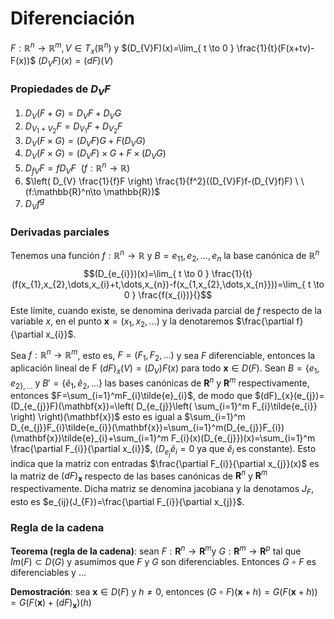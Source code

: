 # Diferenciación
$F:\mathbb{R}^n\to \mathbb{R}^m,V\in T_{x}(\mathbb{R}^n)$ y $(D_{V}F)(x)=\lim_{ t \to 0 } \frac{1}{t}(F(x+tv)-F(x))$
$(D_{V}F)(x)=(dF)(V)$

### Propiedades de $D_{V}F$
1. $D_{V}(F+G)=D_{V}F+D_{V}G$
2. $D_{V_{1}+V_{2}}F=D_{V_{1}}F+D_{V_{2}}F$
3. $D_{V}(F\times G)=(D_{V}F)G+F(D_{V}G)$
4. $D_{V}(F\times G)=(D_{V}F)\times G+F\times(D_{V}G)$
5. $D_{fV}F=fD_{V}F \ \ (f:\mathbb{R}^n\to\mathbb{R})$
6. $\left( D_{V} \frac{1}{f}F \right) \frac{1}{f^2}((D_{V}F)f-(D_{V}f)F) \ \ (f:\mathbb{R}^n\to \mathbb{R})$
7. $D_{V}f^g$

### Derivadas parciales
Tenemos una función $f:\mathbb{R}^n \to \mathbb{R}$ y $B={e_{11}, e_{2},\dots,e_{n}}$ la base canónica de $\mathbb{R}^n$
$$(D_{e_{i}})(x)=\lim_{ t \to 0 } \frac{1}{t}(f(x_{1},x_{2},\dots,x_{i}+t,\dots,x_{n})-f(x_{1,x_{2},\dots,x_{n}}))=\lim_{ t \to 0 } \frac{f(x_{i})}{}$$
Este límite, cuando existe, se denomina derivada parcial de $f$ respecto de la variable $x$, en el punto $\mathbf{x}=(x_{1},x_{2},\dots)$ y la denotaremos $\frac{\partial f}{\partial x_{i}}$.

Sea $f:\mathbb{R}^n \to \mathbb{R}^m$, esto es, $F=(F_{1},F_{2},\dots)$ y sea $F$ diferenciable, entonces la aplicación lineal de F $(dF)_{x}(V)=(D_{V})F(x)$ para todo $\mathbf{x}\in D(F)$.
Sean $B=\{e_{1},e_{2\},\dots}$ y $B'=\{ \tilde{e}_{1},\tilde{e}_{2},\dots \}$ las bases canónicas de $\mathbf{R}^n$ y $\mathbf{R}^m$ respectivamente, entonces $F=\sum_{i=1}^mF_{i}\tilde{e}_{i}$, de modo que $(dF)_{x}(e_{j})=(D_{e_{j}}F)(\mathbf{x})=\left( D_{e_{j}}\left( \sum_{i=1}^m F_{i}\tilde{e_{i}} \right) \right)(\mathbf{x})$ esto es igual a $\sum_{i=1}^m D_{e_{j}}F_{i}\tilde{e_{i}}(\mathbf{x})=\sum_{i=1}^m(D_{e_{j}}F_{i})(\mathbf{x})\tilde{e}_{i}+\sum_{i=1}^m F_{i}(x)(D_{e_{j}})(x)=\sum_{i=1}^m \frac{\partial F_{i}}{\partial x_{i}}$, ($D_{e_{j}}\tilde{e}_{i}=0$ ya que $\tilde{e}_{i}$ es constante).
Esto indica que la matriz con entradas $\frac{\partial F_{i}}{\partial x_{j}}(x)$ es la matriz de $(dF)_{\mathbf{x}}$ respecto de las bases canónicas de $\mathbf{R}^n$ y $\mathbf{R}^m$ respectivamente. Dicha matriz se denomina jacobiana y la denotamos $J_{F}$, esto es $e_{ij}(J_{F})=\frac{\partial F_{i}}{\partial x_{j}}$.

### Regla de la cadena
**Teorema (regla de la cadena)**: sean $F:\mathbf{R}^n\to \mathbf{R}^m$y $G:\mathbf{R}^m\to \mathbf{R}^p$ tal que $Im(F)\subset D(G)$ y asumimos que $F$ y $G$ son diferenciables. Entonces $G\circ F$ es diferenciables y ...

**Demostración**: sea $\mathbf{x}\in D(F)$ y $h\neq 0$, entonces $(G\circ F)(\mathbf{x}+h)=G(F(\mathbf{x}+h))=G(F(\mathbf{x})+(dF)_{\mathbf{x}})(h)$
